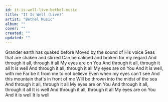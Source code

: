 ```yaml
---
id: it-is-well-live-bethel-music
title: "It Is Well (Live)"
artist: "Bethel Music"
album: ""
cover: ""
created: ""
updated: ""
---
```


Grander earth has quaked before
Moved by the sound of His voice
Seas that are shaken and stirred
Can be calmed and broken for my regard
And through it all, through it all
My eyes are on You
And through it all, through it all
It is well
And through it all, through it all
My eyes are on You
And it is well, with me
Far be it from me to not believe
Even when my eyes can't see
And this mountain that's in front of me
Will be thrown into the midst of the sea
And through it all, through it all
My eyes are on You
And through it all, through it all
It is well
And through it all, through it all
My eyes are on You
And it is well
It is well